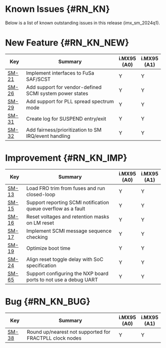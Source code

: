 Known Issues {#RN_KN}
============

Below is a list of known outstanding issues in this release (imx_sm_2024q1).

New Feature {#RN_KN_NEW}
============

| Key     | Summary                        | i.MX95<br> (A0) | i.MX95<br> (A1) |
|------------|-------------------------------|---|---|
| [SM-21](https://jira.sw.nxp.com/projects/SM/issues/SM-21) | Implement interfaces to FuSa SAF/SCST | Y | Y |
| [SM-26](https://jira.sw.nxp.com/projects/SM/issues/SM-26) | Add support for vendor-defined SCMI system power states | Y | Y |
| [SM-29](https://jira.sw.nxp.com/projects/SM/issues/SM-29) | Add support for PLL spread spectrum mode | Y | Y |
| [SM-31](https://jira.sw.nxp.com/projects/SM/issues/SM-31) | Create log for SUSPEND entry/exit | Y | Y |
| [SM-32](https://jira.sw.nxp.com/projects/SM/issues/SM-32) | Add fairness/prioritization to SM IRQ/event handling | Y | Y |

Improvement {#RN_KN_IMP}
============

| Key     | Summary                        | i.MX95<br> (A0) | i.MX95<br> (A1) |
|------------|-------------------------------|---|---|
| [SM-13](https://jira.sw.nxp.com/projects/SM/issues/SM-13) | Load FRO trim from fuses and run closed-loop | Y | Y |
| [SM-15](https://jira.sw.nxp.com/projects/SM/issues/SM-15) | Support reporting SCMI notification queue overflow as a fault | Y | Y |
| [SM-16](https://jira.sw.nxp.com/projects/SM/issues/SM-16) | Reset voltages and retention masks on LM reset | Y | Y |
| [SM-17](https://jira.sw.nxp.com/projects/SM/issues/SM-17) | Implement SCMI message sequence checking | Y | Y |
| [SM-19](https://jira.sw.nxp.com/projects/SM/issues/SM-19) | Optimize boot time | Y | Y |
| [SM-24](https://jira.sw.nxp.com/projects/SM/issues/SM-24) | Align reset toggle delay with SoC specification | Y | Y |
| [SM-65](https://jira.sw.nxp.com/projects/SM/issues/SM-65) | Support configuring the NXP board ports to not use a debug UART | Y | Y |

Bug {#RN_KN_BUG}
============

| Key     | Summary                        | i.MX95<br> (A0) | i.MX95<br> (A1) |
|------------|-------------------------------|---|---|
| [SM-38](https://jira.sw.nxp.com/projects/SM/issues/SM-38) | Round up/nearest not supported for FRACTPLL clock nodes | Y | Y |

